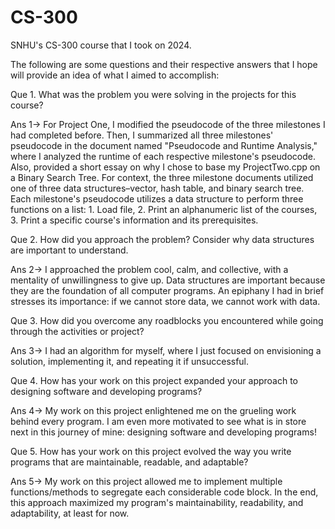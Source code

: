 # CS-300
SNHU's CS-300 course that I took on 2024.

The following are some questions and their respective answers that I hope will provide an idea of what I aimed to accomplish:


Que 1. What was the problem you were solving in the projects for this course?

Ans 1-> For Project One, I modified the pseudocode of the three milestones I had completed before. Then, I summarized all three milestones' pseudocode in the document named "Pseudocode and Runtime Analysis," where I analyzed the runtime of each respective milestone's pseudocode. Also, provided a short essay on why I chose to base my ProjectTwo.cpp on a Binary Search Tree. 
For context, the three milestone documents utilized one of three data structures–vector, hash table, and binary search tree. Each milestone's pseudocode utilizes a data structure to perform three functions on a list: 1. Load file, 2. Print an alphanumeric list of the courses, 3. Print a specific course's information and its prerequisites.


Que 2. How did you approach the problem? Consider why data structures are important to understand.

Ans 2-> I approached the problem cool, calm, and collective, with a mentality of unwillingness to give up. Data structures are important because they are the foundation of all computer programs. An epiphany I had in brief stresses its importance: if we cannot store data, we cannot work with data.

Que 3. How did you overcome any roadblocks you encountered while going through the activities or project?

Ans 3-> I had an algorithm for myself, where I just focused on envisioning a solution, implementing it, and repeating it if unsuccessful.


Que 4. How has your work on this project expanded your approach to designing software and developing programs?

Ans 4-> My work on this project enlightened me on the grueling work behind every program. I am even more motivated to see what is in store next in this journey of mine: designing software and developing programs!


Que 5. How has your work on this project evolved the way you write programs that are maintainable, readable, and adaptable?

Ans 5-> My work on this project allowed me to implement multiple functions/methods to segregate each considerable code block. In the end, this approach maximized my program's maintainability, readability, and adaptability, at least for now.
